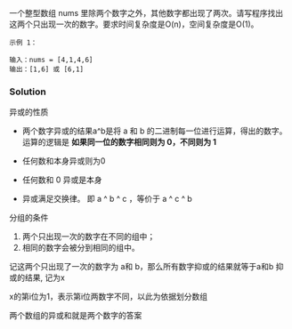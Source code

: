 一个整型数组 nums 里除两个数字之外，其他数字都出现了两次。请写程序找出这两个只出现一次的数字。要求时间复杂度是O(n)，空间复杂度是O(1)。

 

```
示例 1：

输入：nums = [4,1,4,6]
输出：[1,6] 或 [6,1]
```

### Solution

异或的性质

- 两个数字异或的结果a^b是将 a 和 b 的二进制每一位进行运算，得出的数字。 运算的逻辑是
  **如果同一位的数字相同则为 0，不同则为 1**

- 任何数和本身异或则为0

- 任何数和 0 异或是本身

- 异或满足交换律。 即 a ^ b ^ c ，等价于 a ^ c ^ b



分组的条件

1. 两个只出现一次的数字在不同的组中；
2. 相同的数字会被分到相同的组中。

记这两个只出现了一次的数字为 a和 b，那么所有数字抑或的结果就等于a和b 抑或的结果, 记为x

x的第i位为1，表示第i位两数字不同，以此为依据划分数组

两个数组的异或和就是两个数字的答案